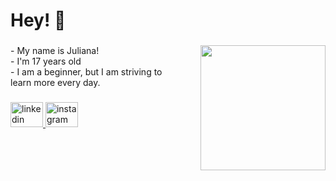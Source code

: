 <h1 align="left">Hey! 💓</h1>

###

<img align="right" height="200" src="https://preview.redd.it/coding-cat-is-raising-your-productivity-3-v0-dtkrm36qtnb81.png?auto=webp&s=bf17359fa9c55f41e0e1910558f4a8475b28091c"  />

###

<p align="left">- My name is Juliana!<br>- I'm 17 years old <br>- I am a beginner, but I am striving to <br>  learn more every day.</p>

###

<div align="left">
  <a href="https://www.linkedin.com/in/juliana-de-oliveira-aguilar-6953a124b/" target="_blank">
    <img src="https://raw.githubusercontent.com/maurodesouza/profile-readme-generator/master/src/assets/icons/social/linkedin/default.svg" width="52" height="40" alt="linkedin logo"  />
  </a>
  <a href="https://www.instagram.com/xinlana/" target="_blank">
    <img src="https://raw.githubusercontent.com/maurodesouza/profile-readme-generator/master/src/assets/icons/social/instagram/default.svg" width="52" height="40" alt="instagram logo"  />
  </a>
</div>

###

